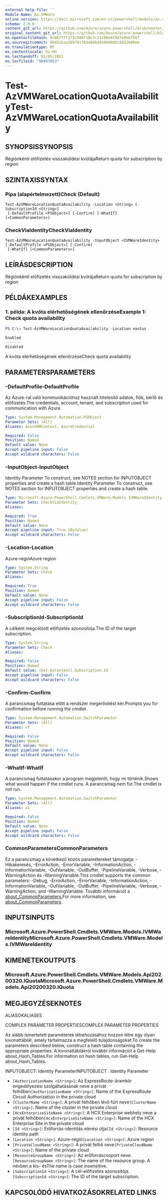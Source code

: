 ```yaml
---
external help file: ''
Module Name: Az.VMWare
online version: https://docs.microsoft.com/en-us/powershell/module/az.vmware/test-azvmwarelocationquotaavailability
schema: 2.0.0
content_git_url: https://github.com/Azure/azure-powershell/blob/master/src/VMWare/help/Test-AzVMWareLocationQuotaAvailability.md
original_content_git_url: https://github.com/Azure/azure-powershell/blob/master/src/VMWare/help/Test-AzVMWareLocationQuotaAvailability.md
ms.openlocfilehash: 9cb677ff172c986f18c7c11c00e0f8d7e0bbf5bf
ms.sourcegitcommit: 68451baa389791703e666d95469602c5652609ee
ms.translationtype: MT
ms.contentlocale: hu-HU
ms.lasthandoff: 01/05/2021
ms.locfileid: "98467053"
---
```

# <span data-ttu-id="a9777-101">Test-AzVMWareLocationQuotaAvailability</span><span class="sxs-lookup"><span data-stu-id="a9777-101">Test-AzVMWareLocationQuotaAvailability</span></span>

## <span data-ttu-id="a9777-102">SYNOPSIS</span><span class="sxs-lookup"><span data-stu-id="a9777-102">SYNOPSIS</span></span>
<span data-ttu-id="a9777-103">Régiónkénti előfizetés visszaküldési kvótája</span><span class="sxs-lookup"><span data-stu-id="a9777-103">Return quota for subscription by region</span></span>

## <span data-ttu-id="a9777-104">SZINTAXIS</span><span class="sxs-lookup"><span data-stu-id="a9777-104">SYNTAX</span></span>

### <span data-ttu-id="a9777-105">Pipa (alapértelmezett)</span><span class="sxs-lookup"><span data-stu-id="a9777-105">Check (Default)</span></span>
```
Test-AzVMWareLocationQuotaAvailability -Location <String> [-SubscriptionId <String>]
 [-DefaultProfile <PSObject>] [-Confirm] [-WhatIf] [<CommonParameters>]
```

### <span data-ttu-id="a9777-106">CheckViaIdentity</span><span class="sxs-lookup"><span data-stu-id="a9777-106">CheckViaIdentity</span></span>
```
Test-AzVMWareLocationQuotaAvailability -InputObject <IVMWareIdentity> [-DefaultProfile <PSObject>] [-Confirm]
 [-WhatIf] [<CommonParameters>]
```

## <span data-ttu-id="a9777-107">LEÍRÁS</span><span class="sxs-lookup"><span data-stu-id="a9777-107">DESCRIPTION</span></span>
<span data-ttu-id="a9777-108">Régiónkénti előfizetés visszaküldési kvótája</span><span class="sxs-lookup"><span data-stu-id="a9777-108">Return quota for subscription by region</span></span>

## <span data-ttu-id="a9777-109">PÉLDÁK</span><span class="sxs-lookup"><span data-stu-id="a9777-109">EXAMPLES</span></span>

### <span data-ttu-id="a9777-110">1. példa: A kvóta elérhetőségének ellenőrzése</span><span class="sxs-lookup"><span data-stu-id="a9777-110">Example 1: Check quota availability</span></span>
```powershell
PS C:\> Test-AzVMWareLocationQuotaAvailability -Location eastus

Enabled
-------
Disabled
```

<span data-ttu-id="a9777-111">A kvóta elérhetőségének ellenőrzése</span><span class="sxs-lookup"><span data-stu-id="a9777-111">Check quota availability</span></span>

## <span data-ttu-id="a9777-112">PARAMETERS</span><span class="sxs-lookup"><span data-stu-id="a9777-112">PARAMETERS</span></span>

### <span data-ttu-id="a9777-113">-DefaultProfile</span><span class="sxs-lookup"><span data-stu-id="a9777-113">-DefaultProfile</span></span>
<span data-ttu-id="a9777-114">Az Azure-ral való kommunikációhoz használt hitelesítő adatok, fiók, bérlő és előfizetés.</span><span class="sxs-lookup"><span data-stu-id="a9777-114">The credentials, account, tenant, and subscription used for communication with Azure.</span></span>

```yaml
Type: System.Management.Automation.PSObject
Parameter Sets: (All)
Aliases: AzureRMContext, AzureCredential

Required: False
Position: Named
Default value: None
Accept pipeline input: False
Accept wildcard characters: False
```

### <span data-ttu-id="a9777-115">-InputObject</span><span class="sxs-lookup"><span data-stu-id="a9777-115">-InputObject</span></span>
<span data-ttu-id="a9777-116">Identity Parameter To construct, see NOTES section for INPUTOBJECT properties and create a hash table.</span><span class="sxs-lookup"><span data-stu-id="a9777-116">Identity Parameter To construct, see NOTES section for INPUTOBJECT properties and create a hash table.</span></span>

```yaml
Type: Microsoft.Azure.PowerShell.Cmdlets.VMWare.Models.IVMWareIdentity
Parameter Sets: CheckViaIdentity
Aliases:

Required: True
Position: Named
Default value: None
Accept pipeline input: True (ByValue)
Accept wildcard characters: False
```

### <span data-ttu-id="a9777-117">-Location</span><span class="sxs-lookup"><span data-stu-id="a9777-117">-Location</span></span>
<span data-ttu-id="a9777-118">Azure-régió</span><span class="sxs-lookup"><span data-stu-id="a9777-118">Azure region</span></span>

```yaml
Type: System.String
Parameter Sets: Check
Aliases:

Required: True
Position: Named
Default value: None
Accept pipeline input: False
Accept wildcard characters: False
```

### <span data-ttu-id="a9777-119">-SubscriptionId</span><span class="sxs-lookup"><span data-stu-id="a9777-119">-SubscriptionId</span></span>
<span data-ttu-id="a9777-120">A célként megcélzott előfizetés azonosítója.</span><span class="sxs-lookup"><span data-stu-id="a9777-120">The ID of the target subscription.</span></span>

```yaml
Type: System.String
Parameter Sets: Check
Aliases:

Required: False
Position: Named
Default value: (Get-AzContext).Subscription.Id
Accept pipeline input: False
Accept wildcard characters: False
```

### <span data-ttu-id="a9777-121">-Confirm</span><span class="sxs-lookup"><span data-stu-id="a9777-121">-Confirm</span></span>
<span data-ttu-id="a9777-122">A parancsmag futtatása előtt a rendszer megerősítést kér.</span><span class="sxs-lookup"><span data-stu-id="a9777-122">Prompts you for confirmation before running the cmdlet.</span></span>

```yaml
Type: System.Management.Automation.SwitchParameter
Parameter Sets: (All)
Aliases: cf

Required: False
Position: Named
Default value: None
Accept pipeline input: False
Accept wildcard characters: False
```

### <span data-ttu-id="a9777-123">-WhatIf</span><span class="sxs-lookup"><span data-stu-id="a9777-123">-WhatIf</span></span>
<span data-ttu-id="a9777-124">A parancsmag futtatásakor a program megjeleníti, hogy mi történik.</span><span class="sxs-lookup"><span data-stu-id="a9777-124">Shows what would happen if the cmdlet runs.</span></span>
<span data-ttu-id="a9777-125">A parancsmag nem fut.</span><span class="sxs-lookup"><span data-stu-id="a9777-125">The cmdlet is not run.</span></span>

```yaml
Type: System.Management.Automation.SwitchParameter
Parameter Sets: (All)
Aliases: wi

Required: False
Position: Named
Default value: None
Accept pipeline input: False
Accept wildcard characters: False
```

### <span data-ttu-id="a9777-126">CommonParameters</span><span class="sxs-lookup"><span data-stu-id="a9777-126">CommonParameters</span></span>
<span data-ttu-id="a9777-127">Ez a parancsmag a következő közös paramétereket támogatja: -Hibakeresés, -ErrorAction, -ErrorVariable, -InformationAction, -InformationVariable, -OutVariable, -OutBuffer, -PipelineVariable, -Verbose, -WarningAction és -WarningVariable.</span><span class="sxs-lookup"><span data-stu-id="a9777-127">This cmdlet supports the common parameters: -Debug, -ErrorAction, -ErrorVariable, -InformationAction, -InformationVariable, -OutVariable, -OutBuffer, -PipelineVariable, -Verbose, -WarningAction, and -WarningVariable.</span></span> <span data-ttu-id="a9777-128">További információt a [about_CommonParameters.](http://go.microsoft.com/fwlink/?LinkID=113216)</span><span class="sxs-lookup"><span data-stu-id="a9777-128">For more information, see [about_CommonParameters](http://go.microsoft.com/fwlink/?LinkID=113216).</span></span>

## <span data-ttu-id="a9777-129">INPUTS</span><span class="sxs-lookup"><span data-stu-id="a9777-129">INPUTS</span></span>

### <span data-ttu-id="a9777-130">Microsoft.Azure.PowerShell.Cmdlets.VMWare.Models.IVMWareIdentity</span><span class="sxs-lookup"><span data-stu-id="a9777-130">Microsoft.Azure.PowerShell.Cmdlets.VMWare.Models.IVMWareIdentity</span></span>

## <span data-ttu-id="a9777-131">KIMENETEK</span><span class="sxs-lookup"><span data-stu-id="a9777-131">OUTPUTS</span></span>

### <span data-ttu-id="a9777-132">Microsoft.Azure.PowerShell.Cmdlets.VMWare.Models.Api20200320.IQuota</span><span class="sxs-lookup"><span data-stu-id="a9777-132">Microsoft.Azure.PowerShell.Cmdlets.VMWare.Models.Api20200320.IQuota</span></span>

## <span data-ttu-id="a9777-133">MEGJEGYZÉSEK</span><span class="sxs-lookup"><span data-stu-id="a9777-133">NOTES</span></span>

<span data-ttu-id="a9777-134">ALIASOK</span><span class="sxs-lookup"><span data-stu-id="a9777-134">ALIASES</span></span>

<span data-ttu-id="a9777-135">COMPLEX PARAMETER PROPERTIES</span><span class="sxs-lookup"><span data-stu-id="a9777-135">COMPLEX PARAMETER PROPERTIES</span></span>

<span data-ttu-id="a9777-136">Az alább ismertetett paraméterek létrehozásához hozzon létre egy olyan kivonattáblát, amely tartalmazza a megfelelő tulajdonságokat.</span><span class="sxs-lookup"><span data-stu-id="a9777-136">To create the parameters described below, construct a hash table containing the appropriate properties.</span></span> <span data-ttu-id="a9777-137">A kivonattáblákról további információt a Get-Help about_Hash_Tables.</span><span class="sxs-lookup"><span data-stu-id="a9777-137">For information on hash tables, run Get-Help about_Hash_Tables.</span></span>


<span data-ttu-id="a9777-138">INPUTOBJECT: <IVMWareIdentity> Identity Parameter</span><span class="sxs-lookup"><span data-stu-id="a9777-138">INPUTOBJECT <IVMWareIdentity>: Identity Parameter</span></span>
  - <span data-ttu-id="a9777-139">`[AuthorizationName <String>]`: Az ExpressRoute-áramkör engedélyezési szolgáltatásának neve a privát felhőben</span><span class="sxs-lookup"><span data-stu-id="a9777-139">`[AuthorizationName <String>]`: Name of the ExpressRoute Circuit Authorization in the private cloud</span></span>
  - <span data-ttu-id="a9777-140">`[ClusterName <String>]`: A privát felhőben lévő fürt neve</span><span class="sxs-lookup"><span data-stu-id="a9777-140">`[ClusterName <String>]`: Name of the cluster in the private cloud</span></span>
  - <span data-ttu-id="a9777-141">`[HcxEnterpriseSiteName <String>]`: A HCX Enterprise webhely neve a privát felhőben</span><span class="sxs-lookup"><span data-stu-id="a9777-141">`[HcxEnterpriseSiteName <String>]`: Name of the HCX Enterprise Site in the private cloud</span></span>
  - <span data-ttu-id="a9777-142">`[Id <String>]`: Erőforrás-identitás elérési útja</span><span class="sxs-lookup"><span data-stu-id="a9777-142">`[Id <String>]`: Resource identity path</span></span>
  - <span data-ttu-id="a9777-143">`[Location <String>]`: Azure-régió</span><span class="sxs-lookup"><span data-stu-id="a9777-143">`[Location <String>]`: Azure region</span></span>
  - <span data-ttu-id="a9777-144">`[PrivateCloudName <String>]`: A privát felhő neve</span><span class="sxs-lookup"><span data-stu-id="a9777-144">`[PrivateCloudName <String>]`: Name of the private cloud</span></span>
  - <span data-ttu-id="a9777-145">`[ResourceGroupName <String>]`: Az erőforráscsoport neve.</span><span class="sxs-lookup"><span data-stu-id="a9777-145">`[ResourceGroupName <String>]`: The name of the resource group.</span></span> <span data-ttu-id="a9777-146">A névben a kis- és</span><span class="sxs-lookup"><span data-stu-id="a9777-146">The name is case insensitive.</span></span>
  - <span data-ttu-id="a9777-147">`[SubscriptionId <String>]`: A cél-előfizetés azonosítója.</span><span class="sxs-lookup"><span data-stu-id="a9777-147">`[SubscriptionId <String>]`: The ID of the target subscription.</span></span>

## <span data-ttu-id="a9777-148">KAPCSOLÓDÓ HIVATKOZÁSOK</span><span class="sxs-lookup"><span data-stu-id="a9777-148">RELATED LINKS</span></span>

